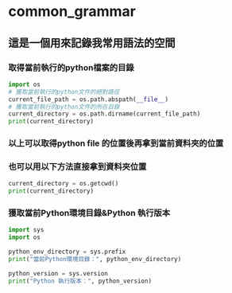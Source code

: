 # common_grammar
## 這是一個用來記錄我常用語法的空間


### 取得當前執行的python檔案的目錄
``` python
import os
# 獲取當前執行的python文件的絕對路徑
current_file_path = os.path.abspath(__file__)
# 獲取當前執行的python文件的所在目錄
current_directory = os.path.dirname(current_file_path)
print(current_directory)
```

### 以上可以取得python file 的位置後再拿到當前資料夾的位置
### 也可以用以下方法直接拿到資料夾位置
``` python
current_directory = os.getcwd()
print(current_directory)
```
### 獲取當前Python環境目錄&Python 執行版本
``` python
import sys
import os

python_env_directory = sys.prefix
print("當前Python環境目錄：", python_env_directory)

python_version = sys.version
print("Python 執行版本：", python_version)
```